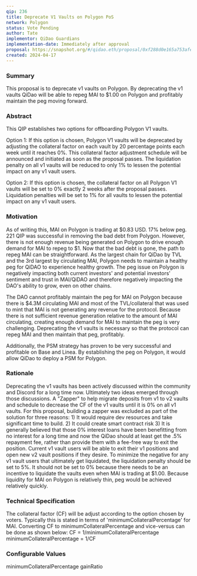 ```yaml
---
qip: 236
title: Deprecate V1 Vaults on Polygon PoS
network: Polygon
status: Vote Pending
author: Tate
implementor: QiDao Guardians
implementation-date: Immediately after approval
proposal: https://snapshot.org/#/qidao.eth/proposal/0xf288d0e165a753afe62e961d48916d72ce02f68f356c4ba6b39b98ffcd596390
created: 2024-04-17
---
```


### **Summary**

This proposal is to deprecate v1 vaults on Polygon. By deprecating the v1 vaults QiDao will be able to repeg MAI to $1.00  on Polygon and profitably maintain the peg moving forward.

### **Abstract**

This QIP establishes two options for offboarding Polygon V1 vaults. 

Option 1: If this option is chosen, Polygon V1 vaults will be deprecated by adjusting the collateral factor on each vault by 20 percentage points each week until it reaches 0%. This collateral factor adjustment schedule will be announced and initiated as soon as the proposal passes. The liquidation penalty on all v1 vaults will be reduced to only 1% to lessen the potential impact on any v1 vault users.

Option 2: If this option is chosen, the collateral factor on all Polygon V1 vaults will be set to 0% exactly 2 weeks after the proposal passes. Liquidation penalties will be set to 1% for all vaults to lessen the potential impact on any v1 vault users.

### **Motivation**

As of writing this, MAI on Polygon is trading at $0.83 USD. 17% below peg. 221 QIP was successful in removing the bad debt from Polygon. However, there is not enough revenue being generated on Polygon to drive enough demand for MAI to repeg to $1. Now that the bad debt is gone, the path to repeg MAI can be straightforward. As the largest chain for QiDao by TVL and the 3rd largest by circulating MAI, Polygon needs to maintain a healthy peg for QiDAO to experience healthy growth. The peg issue on Polygon is negatively impacting both current investors' and potential investors' sentiment and trust in MAI/QiDAO and therefore negatively impacting the DAO's ability to grow, even on other chains.

The DAO cannot profitably maintain the peg for MAI on Polygon because there is $4.3M circulating MAI and most of the TVL/collateral that was used to mint that MAI is not generating any revenue for the protocol. Because there is not sufficient revenue generation relative to the amount of MAI circulating, creating enough demand for MAI to maintain the peg is very challenging. Deprecating the v1 vaults is necessary so that the protocol can repeg MAI and then maintain that peg, profitably.

Additionally, the PSM strategy has proven to be very successful and profitable on Base and Linea. By establishing the peg on Polygon, it would allow QiDao to deploy a PSM for Polygon.

### **Rationale**

Deprecating the v1 vaults has been actively discussed within the community and Discord for a long time now. Ultimately two ideas emerged through those discussions. A "Zapper" to help migrate deposits from v1 to v2 vaults and schedule to decrease the CF of the v1 vaults until it is 0% on all v1 vaults. For this proposal, building a zapper was excluded as part of the solution for three reasons: 1) It would require dev resources and take significant time to build. 2) It could create smart contract risk 3) It is generally believed that those 0% interest loans have been benefitting from no interest for a long time and now the QiDao should at least get the .5% repayment fee, rather than provide them with a fee-free way to exit the position. Current v1 vault users will be able to exit their v1 positions and open new v2 vault positions if they desire.
To minimize the negative for any v1 vault users that ultimately get liquidated, the liquidation penalty should be set to 5%. It should not be set to 0% because there needs to be an incentive to liquidate the vaults even when MAI is trading at $1.00. Because liquidity for MAI on Polygon is relatively thin, peg would be achieved relatively quickly.

### **Technical Specification**

The collateral factor (CF) will be adjust according to the option chosen by voters. Typically this is stated in terms of 'minimumCollateralPercentage' for MAI. Converting CF to minimumCollateralPercentage and vice-versus can be done as shown below:
CF = 1/minimumCollateralPercentage
minimumCollateralPercentage = 1/CF

### **Configurable Values**

minimumCollateralPercentage
gainRatio
